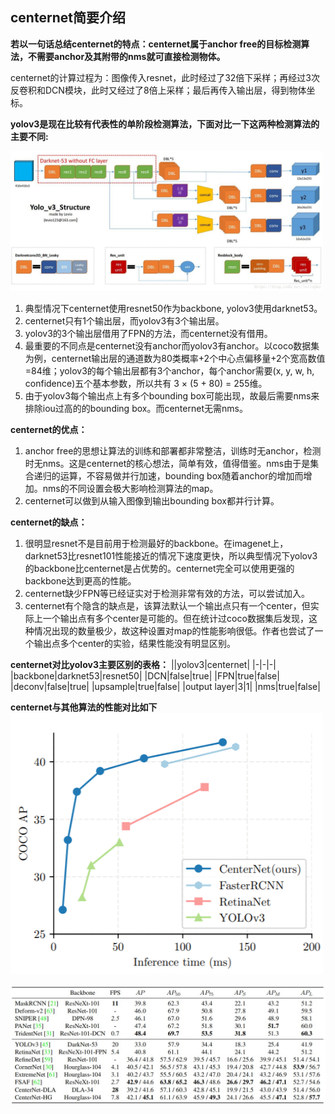 ## centernet简要介绍
**若以一句话总结centernet的特点：centernet属于anchor free的目标检测算法，不需要anchor及其附带的nms就可直接检测物体。**

centernet的计算过程为：图像传入resnet，此时经过了32倍下采样；再经过3次反卷积和DCN模块，此时又经过了8倍上采样；最后再传入输出层，得到物体坐标。

**yolov3是现在比较有代表性的单阶段检测算法，下面对比一下这两种检测算法的主要不同:**


<img src="yolov3.jpg" alt="YoloV3" width="500"/>

1. 典型情况下centernet使用resnet50作为backbone, yolov3使用darknet53。
2. centernet只有1个输出层，而yolov3有3个输出层。
3. yolov3的3个输出层借用了FPN的方法，而centernet没有借用。
4. 最重要的不同点是centernet没有anchor而yolov3有anchor。以coco数据集为例，centernet输出层的通道数为80类概率+2个中心点偏移量+2个宽高数值=84维；yolov3的每个输出层都有3个anchor，每个anchor需要(x, y, w, h, confidence)五个基本参数，所以共有 3 × (5 + 80) = 255维。
5. 由于yolov3每个输出点上有多个bounding box可能出现，故最后需要nms来排除iou过高的的bounding box。而centernet无需nms。

**centernet的优点：**
1. anchor free的思想让算法的训练和部署都非常整洁，训练时无anchor，检测时无nms。这是centernet的核心想法，简单有效，值得借鉴。nms由于是集合递归的运算，不容易做并行加速，bounding box随着anchor的增加而增加。nms的不同设置会极大影响检测算法的map。
2. centernet可以做到从输入图像到输出bounding box都并行计算。

**centernet的缺点：**
1. 很明显resnet不是目前用于检测最好的backbone。在imagenet上，darknet53比resnet101性能接近的情况下速度更快，所以典型情况下yolov3的backbone比centernet是占优势的。centernet完全可以使用更强的backbone达到更高的性能。
2. centernet缺少FPN等已经证实对于检测非常有效的方法，可以尝试加入。
3. centernet有个隐含的缺点是，该算法默认一个输出点只有一个center，但实际上一个输出点有多个center是可能的。但在统计过coco数据集后发现，这种情况出现的数量极少，故这种设置对map的性能影响很低。作者也尝试了一个输出点多个center的实验，结果性能没有明显区别。

**centernet对比yolov3主要区别的表格：**
||yolov3|centernet|
|-|-|-|
|backbone|darknet53|resnet50|
|DCN|false|true|
|FPN|true|false|
|deconv|false|true|
|upsample|true|false|
|output layer|3|1|
|nms|true|false|

**centernet与其他算法的性能对比如下**
<img src="centernet_comp.png" alt="mAP vs Inference time" width="500"/>


![avatar](result.jpg)
